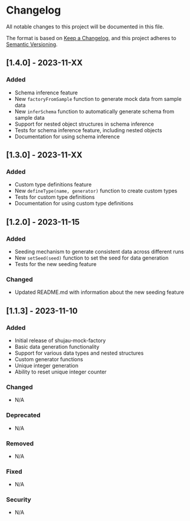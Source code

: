 # Changelog

All notable changes to this project will be documented in this file.

The format is based on [Keep a Changelog](https://keepachangelog.com/en/1.0.0/),
and this project adheres to [Semantic Versioning](https://semver.org/spec/v2.0.0.html).

## [1.4.0] - 2023-11-XX

### Added
- Schema inference feature
- New `factoryFromSample` function to generate mock data from sample data
- New `inferSchema` function to automatically generate schema from sample data
- Support for nested object structures in schema inference
- Tests for schema inference feature, including nested objects
- Documentation for using schema inference

## [1.3.0] - 2023-11-XX

### Added
- Custom type definitions feature
- New `defineType(name, generator)` function to create custom types
- Tests for custom type definitions
- Documentation for using custom type definitions

## [1.2.0] - 2023-11-15

### Added
- Seeding mechanism to generate consistent data across different runs
- New `setSeed(seed)` function to set the seed for data generation
- Tests for the new seeding feature

### Changed
- Updated README.md with information about the new seeding feature

## [1.1.3] - 2023-11-10

### Added
- Initial release of shujau-mock-factory
- Basic data generation functionality
- Support for various data types and nested structures
- Custom generator functions
- Unique integer generation
- Ability to reset unique integer counter

### Changed
- N/A

### Deprecated
- N/A

### Removed
- N/A

### Fixed
- N/A

### Security
- N/A
